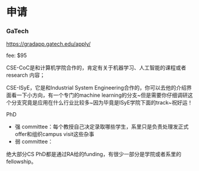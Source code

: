 # 申请



### GaTech

https://gradapp.gatech.edu/apply/

fee: $95

CSE-CoC是和计算机学院合作的，肯定有关于机器学习、人工智能的课程或者research 内容；

CSE-ISyE，它是和Industrial System Engineering合作的，你可以去他的介绍界面看一下小方向，有一个专门的machine learning的分支~但是需要你仔细调研这个分支究竟是应用在什么行业比较多~因为毕竟是ISyE学院下面的track~祝好运！

PhD

- 强 committee：每个教授自己决定录取哪些学生，系里只是负责处理发正式offer和组织campus visit这些杂事
- 弱 committee：

绝大部分CS PhD都是通过RA给的funding，有很少一部分是学院或者系里的fellowship。